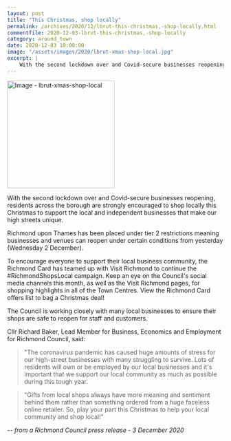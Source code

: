 ```yaml
---
layout: post
title: "This Christmas, shop locally"
permalink: /archives/2020/12/lbrut-this-christmas,-shop-locally.html
commentfile: 2020-12-03-lbrut-this-christmas,-shop-locally
category: around_town
date: 2020-12-03 10:00:00
image: "/assets/images/2020/lbrut-xmas-shop-local.jpg"
excerpt: |
    With the second lockdown over and Covid-secure businesses reopening, residents across the borough are strongly encouraged to shop locally this Christmas to support the local and independent businesses that make our high streets unique.
---
```

<a href="/assets/images/2020/lbrut-xmas-shop-local.jpg" title="Click for a larger image"><img src="/assets/images/2020/lbrut-xmas-shop-local-thumb.jpg" width="250" alt="Image - lbrut-xmas-shop-local"  class="photo right"/></a>


With the second lockdown over and Covid-secure businesses reopening, residents across the borough are strongly encouraged to shop locally this Christmas to support the local and independent businesses that make our high streets unique.

Richmond upon Thames has been placed under tier 2 restrictions meaning businesses and venues can reopen under certain conditions from yesterday (Wednesday 2 December).

To encourage everyone to support their local business community, the Richmond Card has teamed up with Visit Richmond to continue the #RichmondShopsLocal campaign. Keep an eye on the Council's social media channels this month, as well as the Visit Richmond pages, for shopping highlights in all of the Town Centres. View the Richmond Card offers list to bag a Christmas deal!

The Council is working closely with many local businesses to ensure their shops are safe to reopen for staff and customers.

Cllr Richard Baker, Lead Member for Business, Economics and Employment for Richmond Council, said:

> "The coronavirus pandemic has caused huge amounts of stress for our high-street businesses with many struggling to survive. Lots of residents will own or be employed by our local businesses and it's important that we support our local community as much as possible during this tough year.

> "Gifts from local shops always have more meaning and sentiment behind them rather than something ordered from a huge faceless online retailer. So, play your part this Christmas to help your local community and shop local!"


<cite>-- from a Richmond Council press release - 3 December 2020</cite>
